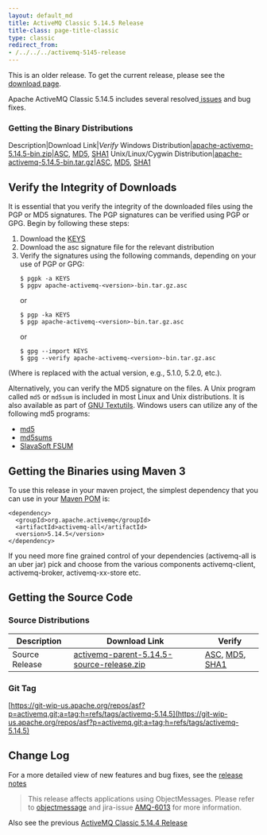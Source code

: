 ```yaml
---
layout: default_md
title: ActiveMQ Classic 5.14.5 Release 
title-class: page-title-classic
type: classic
redirect_from:
- /../../../activemq-5145-release
---
```


<div class="alert alert-warning">
  This is an older release. To get the current release, please see the <a href="{{site.baseurl}}/components/classic/download" class="alert-link">download page</a>.
</div>

Apache ActiveMQ Classic 5.14.5 includes several resolved[ issues](https://issues.apache.org/jira/secure/ReleaseNote.jspa?projectId=12311210&version=12338909) and bug fixes.

### Getting the Binary Distributions

Description|Download Link|_Verify_
Windows Distribution|[apache-activemq-5.14.5-bin.zip](https://archive.apache.org/dist/activemq/5.14.5/apache-activemq-5.14.5-bin.zip)|[ASC](https://archive.apache.org/dist/activemq/5.14.5/apache-activemq-5.14.5-bin.zip.asc), [MD5](https://archive.apache.org/dist/activemq/5.14.5/apache-activemq-5.14.5-bin.zip.md5), [SHA1](https://archive.apache.org/dist/activemq/5.14.5/apache-activemq-5.14.5-bin.zip.sha1)
Unix/Linux/Cygwin Distribution|[apache-activemq-5.14.5-bin.tar.gz](https://archive.apache.org/dist/activemq/5.14.5/apache-activemq-5.14.5-bin.tar.gz)|[ASC](https://archive.apache.org/dist/activemq/5.14.5/apache-activemq-5.14.5-bin.tar.gz.asc), [MD5](https://archive.apache.org/dist/activemq/5.14.5/apache-activemq-5.14.5-bin.tar.gz.md5), [SHA1](https://archive.apache.org/dist/activemq/5.14.5/apache-activemq-5.14.5-bin.tar.gz.sha1)

Verify the Integrity of Downloads
---------------------------------

It is essential that you verify the integrity of the downloaded files using the PGP or MD5 signatures. The PGP signatures can be verified using PGP or GPG. Begin by following these steps:

1.  Download the [KEYS](http://www.apache.org/dist/activemq/KEYS)
2.  Download the asc signature file for the relevant distribution
3.  Verify the signatures using the following commands, depending on your use of PGP or GPG:
    ```
    $ pgpk -a KEYS
    $ pgpv apache-activemq-<version>-bin.tar.gz.asc
    ```
    or
    ```
    $ pgp -ka KEYS
    $ pgp apache-activemq-<version>-bin.tar.gz.asc
    ```
    or
    ```
    $ gpg --import KEYS
    $ gpg --verify apache-activemq-<version>-bin.tar.gz.asc
    ```

(Where <version> is replaced with the actual version, e.g., 5.1.0, 5.2.0, etc.).

Alternatively, you can verify the MD5 signature on the files. A Unix program called `md5` or `md5sum` is included in most Linux and Unix distributions. It is also available as part of [GNU Textutils](http://www.gnu.org/software/textutils/textutils.html). Windows users can utilize any of the following md5 programs:

*   [md5](http://www.fourmilab.ch/md5/)
*   [md5sums](http://www.pc-tools.net/win32/md5sums/)
*   [SlavaSoft FSUM](http://www.slavasoft.com/fsum/)

Getting the Binaries using Maven 3
----------------------------------

To use this release in your maven project, the simplest dependency that you can use in your [Maven POM](http://maven.apache.org/guides/introduction/introduction-to-the-pom.html) is:
```
<dependency>
  <groupId>org.apache.activemq</groupId>
  <artifactId>activemq-all</artifactId>
  <version>5.14.5</version>
</dependency>
```
If you need more fine grained control of your dependencies (activemq-all is an uber jar) pick and choose from the various components activemq-client, activemq-broker, activemq-xx-store etc.

Getting the Source Code
-----------------------

### Source Distributions

Description|Download Link|Verify
---|---|---
Source Release|[activemq-parent-5.14.5-source-release.zip](https://archive.apache.org/dist/activemq/5.14.5/activemq-parent-5.14.5-source-release.zip)|[ASC](https://archive.apache.org/dist/activemq/5.14.5/activemq-parent-5.14.5-source-release.zip.asc), [MD5](https://archive.apache.org/dist/activemq/5.14.5/activemq-parent-5.14.5-source-release.zip.md5), [SHA1](https://archive.apache.org/dist/activemq/5.14.5/activemq-parent-5.14.5-source-release.zip.sha1)

### Git Tag

[https://git-wip-us.apache.org/repos/asf?p=activemq.git;a=tag;h=refs/tags/activemq-5.14.5](https://git-wip-us.apache.org/repos/asf?p=activemq.git;a=tag;h=refs/tags/activemq-5.14.5)

Change Log
----------

For a more detailed view of new features and bug fixes, see the [release notes](https://issues.apache.org/jira/secure/ReleaseNote.jspa?projectId=12311210&version=12339772)

> This release affects applications using ObjectMessages. Please refer to [objectmessage](objectmessage) and jira-issue [AMQ-6013](https://issues.apache.org/jira/browse/AMQ-6013) for more information.

Also see the previous [ActiveMQ Classic 5.14.4 Release](classic-05-14-04)


